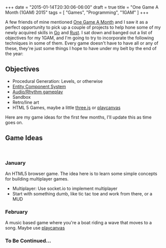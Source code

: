 +++
date = "2015-01-14T20:30:06-06:00"
draft = true
title = "One Game A Month (1GAM) 2015"
tags = [ "Games", "Programming", "1GAM" ]
+++

A few friends of mine mentioned [One Game A Month](http://www.onegameamonth.com) and I saw it as a perfect opportunity to pick up a couple of projects to help hone some of my newly acquired skills in [Go](http://golang.org) and [Rust](http://www.rust-lang.org/).<!--more--> I sat down and banged out a list of objectives for my 1GAM, and I'm going to try to incorporate the following techniques in some of them. Every game doesn't have to have all or any of these, they're just some things I hope to have under my belt by the end of the year:

## Objectives
  * Procedural Generation: Levels, or otherwise
  * [Entity Component System](http://gameprogrammingpatterns.com/component.html)
  * [Audio/Rhythm gameplay](http://runhello.com/p/396)
  * Sandbox
  * Retro/line art
  * HTML 5 Games, maybe a little [three.js](http://threejs.org/) or [playcanvas](http://playcanvas.com)

Here are my game ideas for the first few months, I'll update this as time goes on.

## Game Ideas
&nbsp;
### January
 An HTML5 browser game. The idea here is to learn some simple concepts for building multiplayer games.

  * Multiplayer: Use socket.io to implement multiplayer
  * Start with something dumb, like tic tac toe and work from there, or a MUD
 
### February
  A music based game where you're a boat riding a wave that moves to a song. Maybe use [playcanvas](http://playcanvas.com)


### To Be Continued...
